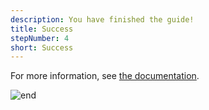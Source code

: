 ```yaml
---
description: You have finished the guide!
title: Success
stepNumber: 4
short: Success
---
```


For more information, see [the documentation](/docs/).

![end](/images/end.gif)